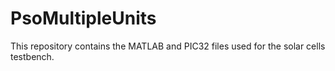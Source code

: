 # PsoMultipleUnits

This repository contains the MATLAB and PIC32 files used for the solar cells testbench.
